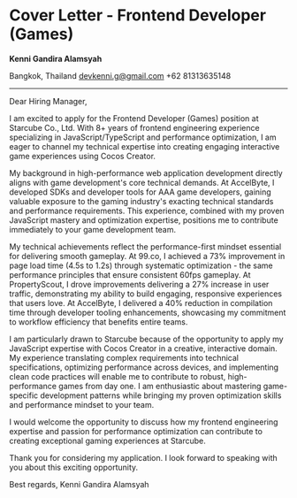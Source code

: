 # Cover Letter - Frontend Developer (Games)
**Kenni Gandira Alamsyah**

Bangkok, Thailand
devkenni.g@gmail.com
+62 81313635148

---

Dear Hiring Manager,

I am excited to apply for the Frontend Developer (Games) position at Starcube Co., Ltd. With 8+ years of frontend engineering experience specializing in JavaScript/TypeScript and performance optimization, I am eager to channel my technical expertise into creating engaging interactive game experiences using Cocos Creator.

My background in high-performance web application development directly aligns with game development's core technical demands. At AccelByte, I developed SDKs and developer tools for AAA game developers, gaining valuable exposure to the gaming industry's exacting technical standards and performance requirements. This experience, combined with my proven JavaScript mastery and optimization expertise, positions me to contribute immediately to your game development team.

My technical achievements reflect the performance-first mindset essential for delivering smooth gameplay. At 99.co, I achieved a 73% improvement in page load time (4.5s to 1.2s) through systematic optimization - the same performance principles that ensure consistent 60fps gameplay. At PropertyScout, I drove improvements delivering a 27% increase in user traffic, demonstrating my ability to build engaging, responsive experiences that users love. At AccelByte, I delivered a 40% reduction in compilation time through developer tooling enhancements, showcasing my commitment to workflow efficiency that benefits entire teams.

I am particularly drawn to Starcube because of the opportunity to apply my JavaScript expertise with Cocos Creator in a creative, interactive domain. My experience translating complex requirements into technical specifications, optimizing performance across devices, and implementing clean code practices will enable me to contribute to robust, high-performance games from day one. I am enthusiastic about mastering game-specific development patterns while bringing my proven optimization skills and performance mindset to your team.

I would welcome the opportunity to discuss how my frontend engineering expertise and passion for performance optimization can contribute to creating exceptional gaming experiences at Starcube.

Thank you for considering my application. I look forward to speaking with you about this exciting opportunity.

Best regards,
Kenni Gandira Alamsyah
